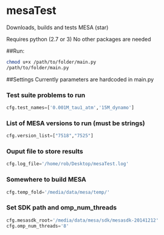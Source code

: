 # mesaTest
Downloads, builds and tests MESA (star)

Requires python (2.7 or 3)
No other packages are needed

##Run:
````bash
chmod u+x /path/to/folder/main.py
/path/to/folder/main.py
````

##Settings
Currently parameters are hardcoded in main.py

### Test suite problems to run
````python
cfg.test_names=['0.001M_tau1_atm','15M_dynamo']
````
### List of MESA versions to run (must be strings)
````python
cfg.version_list=["7518","7525"]
````
### Ouput file to store results
````python
cfg.log_file='/home/rob/Desktop/mesaTest.log'
````
### Somewhere to build MESA
````python
cfg.temp_fold='/media/data/mesa/temp/'
````
### Set SDK path and omp_num_threads
````python
cfg.mesasdk_root='/media/data/mesa/sdk/mesasdk-20141212'
cfg.omp_num_threads='8'
````
